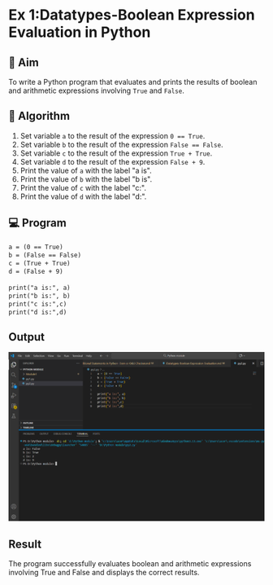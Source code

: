 
# Ex 1:Datatypes-Boolean Expression Evaluation in Python

## 🎯 Aim
To write a Python program that evaluates and prints the results of boolean and arithmetic expressions involving `True` and `False`.

## 🧠 Algorithm
1. Set variable `a` to the result of the expression `0 == True`.
2. Set variable `b` to the result of the expression `False == False`.
3. Set variable `c` to the result of the expression `True + True`.
4. Set variable `d` to the result of the expression `False + 9`.
5. Print the value of `a` with the label "a is".
6. Print the value of `b` with the label "b is".
7. Print the value of `c` with the label "c:".
8. Print the value of `d` with the label "d:".

## 💻 Program
```
a = (0 == True)
b = (False == False)
c = (True + True)
d = (False + 9)

print("a is:", a)
print("b is:", b)
print("c is:",c)
print("d is:",d)

```

## Output
![alt text](<Screenshot 2025-10-20 114536.png>)

## Result
The program successfully evaluates boolean and arithmetic expressions involving True and False and displays the correct results.
